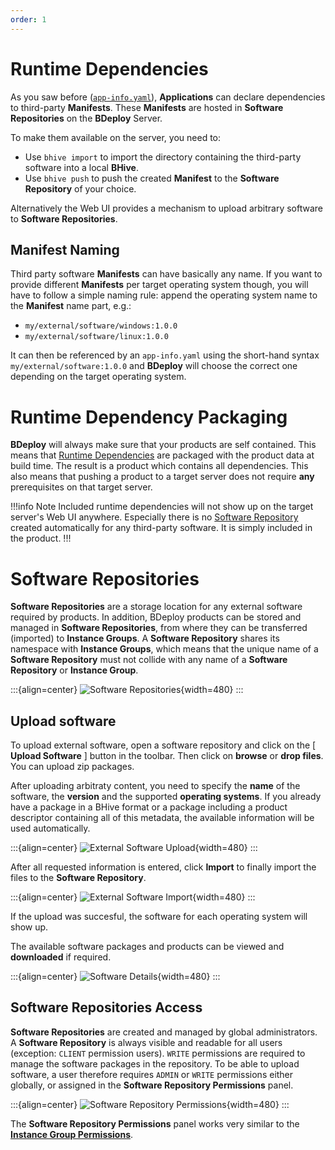 ```yaml
---
order: 1
---
```

# Runtime Dependencies

As you saw before ([`app-info.yaml`](/power/product/#app-infoyaml)), **Applications** can declare dependencies to third-party **Manifests**. These **Manifests** are hosted in **Software Repositories** on the **BDeploy** Server.

To make them available on the server, you need to:

* Use `bhive import` to import the directory containing the third-party software into a local **BHive**.
* Use `bhive push` to push the created **Manifest** to the **Software Repository** of your choice.

Alternatively the Web UI provides a mechanism to upload arbitrary software to **Software Repositories**.

## Manifest Naming

Third party software **Manifests** can have basically any name. If you want to provide different **Manifests** per target operating system though, you will have to follow a simple naming rule: append the operating system name to the **Manifest** name part, e.g.:

* `my/external/software/windows:1.0.0`
* `my/external/software/linux:1.0.0`

It can then be referenced by an `app-info.yaml` using the short-hand syntax `my/external/software:1.0.0` and **BDeploy** will choose the correct one depending on the target operating system.

# Runtime Dependency Packaging

**BDeploy** will always make sure that your products are self contained. This means that [Runtime Dependencies](/power/runtimedependencies/#runtime-dependencies) are packaged with the product data at build time. The result is a product which contains all dependencies. This also means that pushing a product to a target server does not require **any** prerequisites on that target server.

!!!info Note
Included runtime dependencies will not show up on the target server's Web UI anywhere. Especially there is no [Software Repository](/power/runtimedependencies/#software-repositories) created automatically for any third-party software. It is simply included in the product.
!!!

# Software Repositories

**Software Repositories** are a storage location for any external software required by products. In addition, BDeploy products can be stored and managed in **Software Repositories**, from where they can be transferred (imported) to **Instance Groups**. A **Software Repository** shares its namespace with **Instance Groups**, which means that the unique name of a **Software Repository** must not collide with any name of a **Software Repository** or **Instance Group**.

:::{align=center}
![Software Repositories](/images/Doc_SoftwareRepo.png){width=480}
:::

## Upload software

To upload external software, open a software repository and click on the [ **Upload Software** ] button in the toolbar. Then click on **browse** or **drop files**. You can upload zip packages.

After uploading arbitraty content, you need to specify the **name** of the software, the **version** and the supported **operating systems**.
If you already have a package in a BHive format or a package including a product descriptor containing all of this metadata, the available information will be used automatically.

:::{align=center}
![External Software Upload](/images/Doc_SoftwareRepoFillInfo.png){width=480}
:::

After all requested information is entered, click **Import** to finally import the files to the **Software Repository**.

:::{align=center}
![External Software Import](/images/Doc_SoftwareRepoUploadSuccess.png){width=480}
:::

If the upload was succesful, the software for each operating system will show up.

The available software packages and products can be viewed and **downloaded** if required. 

:::{align=center}
![Software Details](/images/Doc_SoftwareRepoDetails.png){width=480}
:::

## Software Repositories Access

**Software Repositories** are created and managed by global administrators. A **Software Repository** is always visible and readable for all users (exception: `CLIENT` permission users). `WRITE` permissions are required to manage the software packages in the repository. To be able to upload software, a user therefore requires `ADMIN` or `WRITE` permissions either globally, or assigned in the **Software Repository Permissions** panel.

:::{align=center}
![Software Repository Permissions](/images/Doc_SoftwareRepoPermissions.png){width=480}
:::

The **Software Repository Permissions** panel works very similar to the [**Instance Group Permissions**](/user/instancegroup/#instance-group-access).
